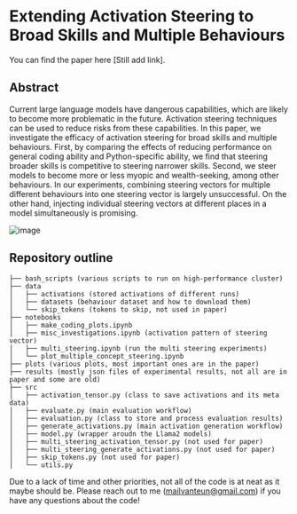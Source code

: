 # Extending Activation Steering to Broad Skills and Multiple Behaviours
You can find the paper here [Still add link].
## Abstract
Current large language models have dangerous capabilities, which are likely to become more problematic in the future. Activation steering techniques can be used to reduce risks from these capabilities. In this paper, we investigate the efficacy of activation steering for broad skills and multiple behaviours. First, by comparing the effects of reducing performance on general coding ability and Python-specific ability, we find that steering broader skills is competitive to steering narrower skills. Second, we steer models to become more or less myopic and wealth-seeking, among other behaviours. In our experiments, combining steering vectors for multiple different behaviours into one steering vector is largely unsuccessful. On the other hand, injecting individual steering vectors at different places in a model simultaneously is promising.


![image](https://github.com/TeunvdWeij/output_control/assets/57399756/b2b03f96-62bf-43e7-bb4b-504da33e8cb1)

## Repository outline
```
├── bash_scripts (various scripts to run on high-performance cluster)
├── data
│   ├── activations (stored activations of different runs)
│   ├── datasets (behaviour dataset and how to download them)
│   └── skip_tokens (tokens to skip, not used in paper)
├── notebooks
│   ├── make_coding_plots.ipynb 
│   ├── misc_investigations.ipynb (activation pattern of steering vector)
│   ├── multi_steering.ipynb (run the multi steering experiments)
│   └── plot_multiple_concept_steering.ipynb
├── plots (various plots, most important ones are in the paper)
├── results (mostly json files of experimental results, not all are in paper and some are old)
├── src
│   ├── activation_tensor.py (class to save activations and its meta data)
│   ├── evaluate.py (main evaluation workflow)
│   ├── evaluation.py (class to store and process evaluation results)
│   ├── generate_activations.py (main activation generation workflow)
│   ├── model.py (wrapper aroudn the Llama2 models)
│   ├── multi_steering_activation_tensor.py (not used for paper)
│   ├── multi_steering_generate_activations.py (not used for paper)
│   ├── skip_tokens.py (not used for paper)
│   └── utils.py 
```
Due to a lack of time and other priorities, not all of the code is at neat as it maybe should be. Please reach out to me (mailvanteun@gmail.com) if you have any questions about the code!

